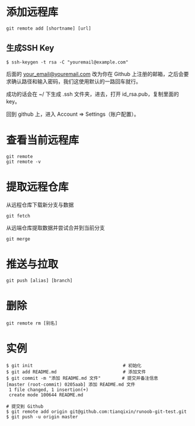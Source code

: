 # 添加远程库
~~~
git remote add [shortname] [url]
~~~
## 生成SSH Key
~~~
$ ssh-keygen -t rsa -C "youremail@example.com"
~~~

后面的 your_email@youremail.com 改为你在 Github 上注册的邮箱，之后会要求确认路径和输入密码，我们这使用默认的一路回车就行。

成功的话会在 ~/ 下生成 .ssh 文件夹，进去，打开 id_rsa.pub，复制里面的 key。

回到 github 上，进入 Account => Settings（账户配置）。

# 查看当前远程库
~~~
git remote
git remote -v
~~~

# 提取远程仓库
从远程仓库下载新分支与数据
~~~
git fetch
~~~
从远端仓库提取数据并尝试合并到当前分支
~~~
git merge
~~~

# 推送与拉取
~~~
git push [alias] [branch]
~~~
# 删除
~~~
git remote rm [别名]
~~~

# 实例
~~~
$ git init                                  # 初始化
$ git add README.md                         # 添加文件
$ git commit -m "添加 README.md 文件"        # 提交并备注信息
[master (root-commit) 0205aab] 添加 README.md 文件
 1 file changed, 1 insertion(+)
 create mode 100644 README.md

# 提交到 Github
$ git remote add origin git@github.com:tianqixin/runoob-git-test.git
$ git push -u origin master
~~~

